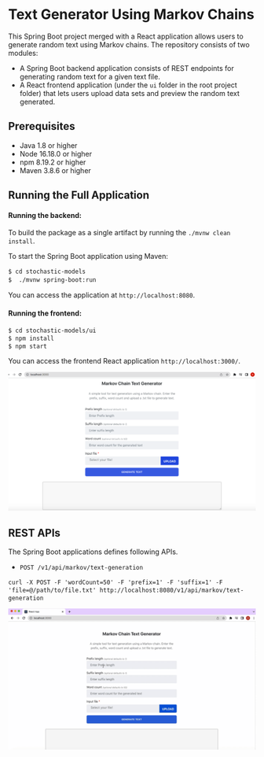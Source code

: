 Text Generator Using Markov Chains 
======================================	

This Spring Boot project merged with a React application allows users to generate random text using Markov chains. The repository consists of two modules:
* A Spring Boot backend application consists of REST endpoints for generating random text for a given text file.
* A React frontend application (under the `ui` folder in the root project folder) that lets users upload data sets and preview the random text generated.

## Prerequisites
* Java 1.8 or higher
* Node 16.18.0 or higher
* npm 8.19.2 or higher
* Maven 3.8.6 or higher
 
## Running the Full Application
#### Running the backend:

To build the package as a single artifact by running the `./mvnw clean install`. 

To start the Spring Boot application using Maven:
```bash
$ cd stochastic-models
$  ./mvnw spring-boot:run
```

You can access the application at `http://localhost:8080`.
#### Running the frontend:
```
$ cd stochastic-models/ui
$ npm install
$ npm start
```
You can access the frontend React application `http://localhost:3000/`.

![React UI](images/react-app.png)

## REST APIs
The Spring Boot applications defines following APIs.

* `POST /v1/api/markov/text-generation`

```
curl -X POST -F 'wordCount=50' -F 'prefix=1' -F 'suffix=1' -F 'file=@/path/to/file.txt' http://localhost:8080/v1/api/markov/text-generation
```

![Demo UI](images/demo.gif)



